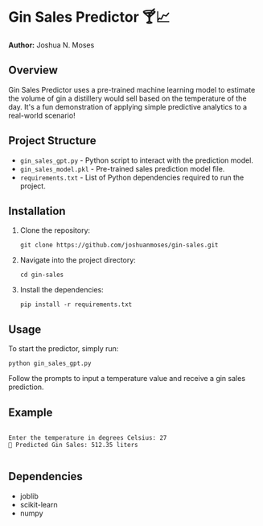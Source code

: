 <!DOCTYPE html>
<html lang="en">
<head>
  <meta charset="UTF-8">
</head>
<body>
  <h1>Gin Sales Predictor 🍸📈</h1>
  <p><strong>Author:</strong> Joshua N. Moses</p>

  <h2>Overview</h2>
  <p>Gin Sales Predictor uses a pre-trained machine learning model to estimate the volume of gin a distillery would sell based on the temperature of the day. It's a fun demonstration of applying simple predictive analytics to a real-world scenario!</p>

  <h2>Project Structure</h2>
  <ul>
    <li><code>gin_sales_gpt.py</code> - Python script to interact with the prediction model.</li>
    <li><code>gin_sales_model.pkl</code> - Pre-trained sales prediction model file.</li>
    <li><code>requirements.txt</code> - List of Python dependencies required to run the project.</li>
  </ul>

  <h2>Installation</h2>
  <ol>
    <li>Clone the repository:
      <pre><code>git clone https://github.com/joshuanmoses/gin-sales.git</code></pre>
    </li>
    <li>Navigate into the project directory:
      <pre><code>cd gin-sales</code></pre>
    </li>
    <li>Install the dependencies:
      <pre><code>pip install -r requirements.txt</code></pre>
    </li>
  </ol>

  <h2>Usage</h2>
  <p>To start the predictor, simply run:</p>
  <pre><code>python gin_sales_gpt.py</code></pre>
  <p>Follow the prompts to input a temperature value and receive a gin sales prediction.</p>

  <h2>Example</h2>
  <pre><code>
Enter the temperature in degrees Celsius: 27
🔮 Predicted Gin Sales: 512.35 liters
  </code></pre>

  <h2>Dependencies</h2>
  <ul>
    <li>joblib</li>
    <li>scikit-learn</li>
    <li>numpy</li>
  </ul>

</body>
</html>
